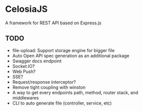 # CelosiaJS

A framework for REST API based on Express.js

## TODO

- file-upload: Support storage engine for bigger file
- Auto Open API spec generation as an additional package
- Swagger docs endpoint
- Socket.IO?
- Web Push?
- SSE?
- Request/response interceptor?
- Remove tight coupling with winston
- A way to get every endpoints path, method, router stack, and middlewares
- CLI to auto generate file (controller, service, etc) 
